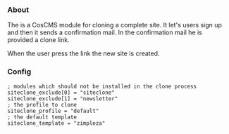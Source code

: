 ### About

The is a CosCMS module for cloning a complete site. It let's users sign
up and then it sends a confirmation mail. In the confirmation mail he 
is provided a clone link. 

When the user press the link the new site is created. 

### Config

    ; modules which should not be installed in the clone process
    siteclone_exclude[0] = "siteclone"
    siteclone_exclude[1] = "newsletter"
    ; the profile to clone
    siteclone_profile = "default"
    ; the default template
    siteclone_template = "zimpleza"


